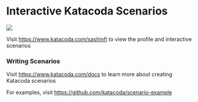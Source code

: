 # Interactive Katacoda Scenarios

[![](http://shields.katacoda.com/katacoda/sashinfi/count.svg)](https://www.katacoda.com/sashinfi "Get your profile on Katacoda.com")

Visit https://www.katacoda.com/sashinfi to view the profile and interactive scenarios

### Writing Scenarios
Visit https://www.katacoda.com/docs to learn more about creating Katacoda scenarios

For examples, visit https://github.com/katacoda/scenario-example
